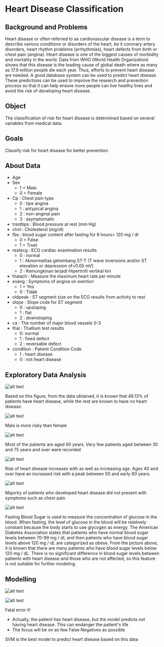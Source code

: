 # Heart Disease Classification

## Background and Problems
Heart disease or often referred to as cardiovascular disease is a term to describe various conditions or disorders of the heart, be it coronary artery disorders, heart rhythm problems (arrhythmias), heart defects from birth or chest pain (angina). Heart disease is one of the biggest causes of morbidity and mortality in the world. Data from WHO (World Health Organization) shows that this disease is the leading cause of global death where as many as 17.9 million people die each year. Thus, efforts to prevent heart disease are needed. A good database system can be used to predict heart disease. These predictions can be used to improve the research and prevention process so that it can help ensure more people can live healthy lives and avoid the risk of developing heart disease.

## Object
The classification of risk for heart disease is determined based on several variables from medical data.

## Goals
Classify risk for heart disease for better prevention

## About Data
- Age
- Sex
  - 1 = Male
  - 0 = Female
- Cp : Chest pain type 
  - 0 : tipe angina
  - 1 : antypical angina
  - 2 : non-anginal pain
  - 3 : asymptomatic
- trestbps : Blood pressure at rest (mm Hg)	
- chol : Cholesterol (mg/dl)	
- fbs	: blood sugar content after fasting for 8 hours> 120 mg / dl
  - 0 = False
  - 1 = True)
- restecg : ECG cardiac examination results	
  - 0 : normal
  - 1 : Abnormalitas gelombang ST-T (T wave inversions and/or ST elevation or depression of>0.05 mV)
  - 2 : Kemungkinan terjadi Hipertrofi vertikal kiri
- thalach : Measure the maximum heart rate per minute
- exang :	Symptoms of angina on exertion
  - 1 = Yes
  - 0 : Tidak
- oldpeak : ST segment size on the ECG results from activity to rest
- slope : Slope code for ST segment	
  - 0 : upsloping
  - 1 : flat
  - 2 : downsloping
- ca : The number of major blood vessels 0-3
- thal : Thallium test results
  - 0: normal
  - 1 : fixed defect
  - 2 : reversable defect
- condition : Patient Condition Code	
  - 1 : heart disease
  - 0 : not heart disease

## Exploratory Data Analysis

![alt text](images/condition.JPG)

Based on this figure, from the data obtained, it is known that 46.13% of patients have heart disease, while the rest are known to have no heart disease.

![alt text](images/gender.JPG)

Male is more risky than female

![alt text](images/distribution.JPG)

Most of the patients are aged 60 years. Very few patients aged between 30 and 75 years and over were recorded

![alt text](images/age.JPG)

Risk of heart disease increases with as well as increasing age. Ages 40 and over have an increased risk with a peak between 50 and early 60 years.

![alt text](images/chest_pain.JPG)

Majority of patients who developed heart disease did not present with symptoms such as chest pain

![alt text](images/fbs.JPG)

Fasting Blood Sugar is used to measure the concentration of glucose in the blood. When fasting, the level of glucose in the blood will be relatively constant because the body starts to use glycogen as energy. The American Diabetes Association states that patients who have normal blood sugar levels between 70-99 mg / dL and then patients who have blood sugar levels above 120 mg / dL are categorized as obese. From the picture above, it is known that there are many patients who have blood sugar levels below 120 mg / dL. There is no significant difference in blood sugar levels between patients with heart disease and those who are not affected, so this feature is not suitable for further modeling.

## Modelling
![alt text](images/recall.JPG)

![alt text](images/confusion_matrix.JPG)

Fatal error if:
- Actually, the patient has heart disease, but the model predicts not having heart disease. This can endanger the patient's life
- The focus will be on as few False Negatives as possible

SVM is the best model to predict heart disease based on this data


